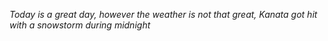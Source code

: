 *Today is a great day, however the weather is not that great, Kanata got hit with a snowstorm during midnight*
